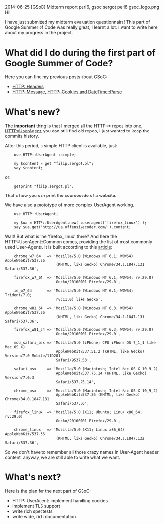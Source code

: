 2014-06-25
[GSoC] Midterm report
perl6, gsoc
sergot
perl6
gsoc_logo.png
Hi!

I have just submitted my midterm evaluation questionnaire! This part of Google Summer of Code was really great, I learnt a lot. I want to write here about my progress in the project.

What did I do during the first part of Google Summer of Code?
=======================

Here you can find my previous posts about GSoC:

+ [HTTP::Headers ](http://filip.sergot.pl/en/blog/perl6/gsoc_http::headers/)
+ [HTTP::Message, HTTP::Cookies and DateTime::Parse](http://filip.sergot.pl/en/blog/perl6/gsoc_http_cookies_message_datetime_parse/)

What's new?
==============

The **important** thing is that I merged all the HTTP::* repos into one, [HTTP::UserAgent](https://github.com/sergot/http-useragent/), you can still find old repos, I just wanted to keep the commits history.

After this period, a simple HTTP client is available, just:

        use HTTP::UserAgent :simple;

        my $content = get "filip.sergot.pl";
        say $content;

or:

        getprint "filip.sergot.pl";

That's how you can print the sourcecode of a website.

We have also a prototype of more complex UserAgent working.

        use HTTP::UserAgent;

        my $ua = HTTP::UserAgent.new( :useragent('firefox_linux') );
        say $ua.get('http://ua.offensivecoder.com/').content;

Wait! But what is the 'firefox_linux' there? And here the HTTP::UserAgent::Common comes, providing the list of most commonly used User-Agents.
It is built according to this [article](http://techblog.willshouse.com/2012/01/03/most-common-user-agents/):

        chrome_w7_64   => 'Mozilla/5.0 (Windows NT 6.1; WOW64) AppleWebKit/537.36
                           (KHTML, like Gecko) Chrome/34.0.1847.131 Safari/537.36',

        firefox_w7_64  => 'Mozilla/5.0 (Windows NT 6.1; WOW64; rv:29.0)
                           Gecko/20100101 Firefox/29.0',

        ie_w7_64       => 'Mozilla/5.0 (Windows NT 6.1; WOW64; Trident/7.0;
                           rv:11.0) like Gecko',

        chrome_w81_64  => 'Mozilla/5.0 (Windows NT 6.3; WOW64) AppleWebKit/537.36
                           (KHTML, like Gecko) Chrome/34.0.1847.131 Safari/537.36',

        firefox_w81_64 => 'Mozilla/5.0 (Windows NT 6.3; WOW64; rv:29.0)
                           Gecko/20100101 Firefox/29.0',

        mob_safari_osx => 'Mozilla/5.0 (iPhone; CPU iPhone OS 7_1_1 like Mac OS X)
                           AppleWebKit/537.51.2 (KHTML, like Gecko) Version/7.0 Mobile/11D201
                           Safari/9537.53',

        safari_osx     => 'Mozilla/5.0 (Macintosh; Intel Mac OS X 10_9_2)
                           AppleWebKit/537.75.14 (KHTML, like Gecko) Version/7.0.3
                           Safari/537.75.14',

        chrome_osx     => 'Mozilla/5.0 (Macintosh; Intel Mac OS X 10_9_2)
                           AppleWebKit/537.36 (KHTML, like Gecko) Chrome/34.0.1847.131
                           Safari/537.36',

        firefox_linux  => 'Mozilla/5.0 (X11; Ubuntu; Linux x86_64; rv:29.0)
                           Gecko/20100101 Firefox/29.0',

        chrome_linux   => 'Mozilla/5.0 (X11; Linux x86_64) AppleWebKit/537.36
                           (KHTML, like Gecko) Chrome/34.0.1847.132 Safari/537.36',

So we don't have to remember all those crazy names in User-Agent header content, anyway, we are still able to write what we want.


What's next?
=============

Here is the plan for the next part of GSoC:

+ HTTP::UserAgent: implement handling cookies
+ implement TLS support
+ write rich spectests
+ write wide, rich documentation
